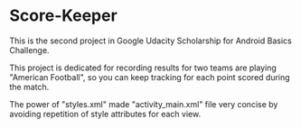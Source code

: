 # Score-Keeper
This is the second project in Google Udacity Scholarship for Android Basics Challenge.

This project is dedicated for recording results for two teams are playing "American Football", so you can keep tracking for each point scored during the match.

The power of "styles.xml" made "activity_main.xml" file very concise by avoiding repetition of style attributes for each view.
